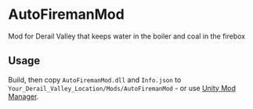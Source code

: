 # AutoFiremanMod
Mod for Derail Valley that keeps water in the boiler and coal in the firebox

## Usage
Build, then copy `AutoFiremanMod.dll` and `Info.json` to `Your_Derail_Valley_Location/Mods/AutoFiremanMod` - or use [Unity Mod Manager](https://www.nexusmods.com/site/mods/21/).
